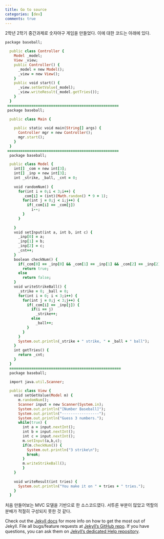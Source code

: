 ```yaml
---
title: Go to source
categories: [dev]
comments: true
---
```


2학년 2학기 중간과제로 숫자야구 게임을 만들었다. 이에 대한 코드는 아래에 있다.
```ruby
package baseball;

  public class Controller {
    Model _model;
    View _view;
    public Controller() {
      _model = new Model();
      _view = new View();
    }
    public void start() {
      _view.setGetValue(_model);
      _view.writeResult(_model.getTries());
    }
  }
 ===================================================
 package baseball;

  public class Main {
  
    public static void main(String[] args) {
      Controller mgr = new Controller();
      mgr.start();
    }
  }
 ===================================================
  package baseball;

  public class Model {
    int[] _com = new int[3];
    int[] _inp = new int[3];
    int _strike, _ball, _cnt = 0;
    
    void randomNum() {
      for(int i = 0;i < 3;i++) {
        _com[i] = (int)(Math.random() * 9 + 1);
        for(int j = 0;j < i;j++) {
          if(_com[i] == _com[j])
            i--;
        }
      }
  
    }
    void setInput(int a, int b, int c) {
      _inp[0] = a; 
      _inp[1] = b; 
      _inp[2] = c; 
      _cnt++;
    }
    boolean checkNum() {
      if(_com[0] == _inp[0] && _com[1] == _inp[1] && _com[2] == _inp[2])
        return true;
      else
        return false;
    }
    void writeStrikeBall() {
      _strike = 0; _ball = 0;
      for(int i = 0; i < 3;i++) {
        for(int j = 0;j < 3;j++) {
          if(_com[i] == _inp[j]) {
            if(i == j)
              _strike++;
            else
              _ball++;
          }
        }
      }
      System.out.println(_strike + " strike, " + _ball + " ball");
    }
    int getTries() {
      return _cnt;
    }
  }
  ===================================================
  package baseball;

  import java.util.Scanner;
  
  public class View {
    void setGetValue(Model m) {
      m.randomNum();
      Scanner input = new Scanner(System.in);
      System.out.println("[Number Baseball]");
      System.out.println("-----------------");
      System.out.println("Guess 3 numbers.");
      while(true) {
        int a = input.nextInt();
        int b = input.nextInt();
        int c = input.nextInt();
        m.setInput(a,b,c);
        if(m.checkNum()) {
          System.out.println("3 strike\n");
          break;
        }
        m.writeStrikeBall();
        }
    }
    
    void writeResult(int tries) {
      System.out.println("You make it on " + tries + " tries.");
    }
  }
```

처음 만들어보는 MVC 모델을 기반으로 한 소스코드였다.
서투른 부분이 많았고 역할의 분배가 적절히 구성되지 못한 것 같다.

Check out the [Jekyll docs][jekyll] for more info on how to get the most out of Jekyll. File all bugs/feature requests at [Jekyll’s GitHub repo][jekyll-gh]. If you have questions, you can ask them on [Jekyll’s dedicated Help repository][jekyll-help].

[jekyll]:      http://jekyllrb.com
[jekyll-gh]:   https://github.com/jekyll/jekyll
[jekyll-help]: https://github.com/jekyll/jekyll-help
